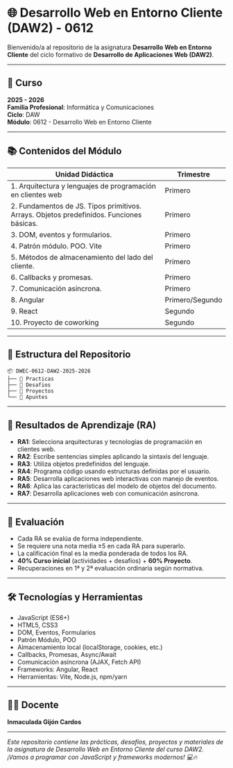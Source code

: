 # 🌐 Desarrollo Web en Entorno Cliente (DAW2) - 0612

Bienvenido/a al repositorio de la asignatura **Desarrollo Web en Entorno Cliente** del ciclo formativo de **Desarrollo de Aplicaciones Web (DAW2)**.

---

## 📅 Curso

**2025 - 2026**  
**Familia Profesional**: Informática y Comunicaciones  
**Ciclo**: DAW  
**Módulo**: 0612 - Desarrollo Web en Entorno Cliente

---

## 📚 Contenidos del Módulo

| Unidad Didáctica                                      | Trimestre           |
|-------------------------------------------------------|---------------------|
| 1. Arquitectura y lenguajes de programación en clientes web | Primero            |
| 2. Fundamentos de JS. Tipos primitivos. Arrays. Objetos predefinidos. Funciones básicas. | Primero            |
| 3. DOM, eventos y formularios.                        | Primero            |
| 4. Patrón módulo. POO. Vite                           | Primero            |
| 5. Métodos de almacenamiento del lado del cliente.    | Primero            |
| 6. Callbacks y promesas.                              | Primero            |
| 7. Comunicación asíncrona.                            | Primero            |
| 8. Angular                                            | Primero/Segundo    |
| 9. React                                              | Segundo            |
| 10. Proyecto de coworking                             | Segundo            |

---

## 📂 Estructura del Repositorio

```
📦 DWEC-0612-DAW2-2025-2026
├── 📁 Practicas
├── 📁 Desafios
├── 📁 Proyectos
└── 📁 Apuntes
```

---

## 🧭 Resultados de Aprendizaje (RA)

- **RA1**: Selecciona arquitecturas y tecnologías de programación en clientes web.
- **RA2**: Escribe sentencias simples aplicando la sintaxis del lenguaje.
- **RA3**: Utiliza objetos predefinidos del lenguaje.
- **RA4**: Programa código usando estructuras definidas por el usuario.
- **RA5**: Desarrolla aplicaciones web interactivas con manejo de eventos.
- **RA6**: Aplica las características del modelo de objetos del documento.
- **RA7**: Desarrolla aplicaciones web con comunicación asíncrona.

---

## 📌 Evaluación

- Cada RA se evalúa de forma independiente.
- Se requiere una nota media ≥5 en cada RA para superarlo.
- La calificación final es la media ponderada de todos los RA.
- **40% Curso inicial** (actividades + desafíos) + **60% Proyecto**.
- Recuperaciones en 1ª y 2ª evaluación ordinaria según normativa.

---

## 🛠️ Tecnologías y Herramientas

- JavaScript (ES6+)
- HTML5, CSS3
- DOM, Eventos, Formularios
- Patrón Módulo, POO
- Almacenamiento local (localStorage, cookies, etc.)
- Callbacks, Promesas, Async/Await
- Comunicación asíncrona (AJAX, Fetch API)
- Frameworks: Angular, React
- Herramientas: Vite, Node.js, npm/yarn

---

## 👩‍🏫 Docente

**Inmaculada Gijón Cardos**

---



*Este repositorio contiene las prácticas, desafíos, proyectos y materiales de la asignatura de Desarrollo Web en Entorno Cliente del curso DAW2.*  
*¡Vamos a programar con JavaScript y frameworks modernos! 💻🔥*
